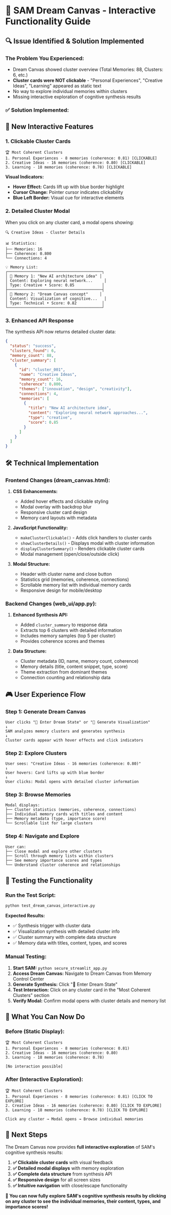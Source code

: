# 🎨 SAM Dream Canvas - Interactive Functionality Guide

## 🔍 **Issue Identified & Solution Implemented**

### **The Problem You Experienced:**
- Dream Canvas showed cluster overview (Total Memories: 88, Clusters: 6, etc.)
- **Cluster cards were NOT clickable** - "Personal Experiences", "Creative Ideas", "Learning" appeared as static text
- No way to explore individual memories within clusters
- Missing interactive exploration of cognitive synthesis results

### **✅ Solution Implemented:**

## 🎯 **New Interactive Features**

### **1. Clickable Cluster Cards**
```
🏆 Most Coherent Clusters
1. Personal Experiences - 8 memories (coherence: 0.81) [CLICKABLE]
2. Creative Ideas - 16 memories (coherence: 0.80) [CLICKABLE]  
3. Learning - 18 memories (coherence: 0.78) [CLICKABLE]
```

**Visual Indicators:**
- **Hover Effect:** Cards lift up with blue border highlight
- **Cursor Change:** Pointer cursor indicates clickability
- **Blue Left Border:** Visual cue for interactive elements

### **2. Detailed Cluster Modal**
When you click on any cluster card, a modal opens showing:

```
🔍 Creative Ideas - Cluster Details

📊 Statistics:
├── Memories: 16
├── Coherence: 0.800
└── Connections: 4

💡 Memory List:
┌─────────────────────────────────────────┐
│ 🧠 Memory 1: "New AI architecture idea" │
│ Content: Exploring neural network...     │
│ Type: Creative • Score: 0.85            │
├─────────────────────────────────────────┤
│ 🧠 Memory 2: "Dream Canvas concept"     │
│ Content: Visualization of cognitive...   │
│ Type: Technical • Score: 0.82           │
└─────────────────────────────────────────┘
```

### **3. Enhanced API Response**
The synthesis API now returns detailed cluster data:

```json
{
  "status": "success",
  "clusters_found": 6,
  "memory_count": 88,
  "cluster_summary": [
    {
      "id": "cluster_001",
      "name": "Creative Ideas",
      "memory_count": 16,
      "coherence": 0.800,
      "themes": ["innovation", "design", "creativity"],
      "connections": 4,
      "memories": [
        {
          "title": "New AI architecture idea",
          "content": "Exploring neural network approaches...",
          "type": "creative",
          "score": 0.85
        }
      ]
    }
  ]
}
```

## 🛠 **Technical Implementation**

### **Frontend Changes (dream_canvas.html):**

1. **CSS Enhancements:**
   - Added hover effects and clickable styling
   - Modal overlay with backdrop blur
   - Responsive cluster card design
   - Memory card layouts with metadata

2. **JavaScript Functionality:**
   - `makeClusterClickable()` - Adds click handlers to cluster cards
   - `showClusterDetails()` - Displays modal with cluster information
   - `displayClusterSummary()` - Renders clickable cluster cards
   - Modal management (open/close/outside click)

3. **Modal Structure:**
   - Header with cluster name and close button
   - Statistics grid (memories, coherence, connections)
   - Scrollable memory list with individual memory cards
   - Responsive design for mobile/desktop

### **Backend Changes (web_ui/app.py):**

1. **Enhanced Synthesis API:**
   - Added `cluster_summary` to response data
   - Extracts top 6 clusters with detailed information
   - Includes memory samples (top 5 per cluster)
   - Provides coherence scores and themes

2. **Data Structure:**
   - Cluster metadata (ID, name, memory count, coherence)
   - Memory details (title, content snippet, type, score)
   - Theme extraction from dominant themes
   - Connection counting and relationship data

## 🎮 **User Experience Flow**

### **Step 1: Generate Dream Canvas**
```
User clicks "🌙 Enter Dream State" or "🎨 Generate Visualization"
↓
SAM analyzes memory clusters and generates synthesis
↓
Cluster cards appear with hover effects and click indicators
```

### **Step 2: Explore Clusters**
```
User sees: "Creative Ideas - 16 memories (coherence: 0.80)"
↓
User hovers: Card lifts up with blue border
↓
User clicks: Modal opens with detailed cluster information
```

### **Step 3: Browse Memories**
```
Modal displays:
├── Cluster statistics (memories, coherence, connections)
├── Individual memory cards with titles and content
├── Memory metadata (type, importance score)
└── Scrollable list for large clusters
```

### **Step 4: Navigate and Explore**
```
User can:
├── Close modal and explore other clusters
├── Scroll through memory lists within clusters
├── See memory importance scores and types
└── Understand cluster coherence and relationships
```

## 🔧 **Testing the Functionality**

### **Run the Test Script:**
```bash
python test_dream_canvas_interactive.py
```

**Expected Results:**
- ✅ Synthesis trigger with cluster data
- ✅ Visualization synthesis with detailed cluster info  
- ✅ Cluster summary with complete data structure
- ✅ Memory data with titles, content, types, and scores

### **Manual Testing:**
1. **Start SAM:** `python secure_streamlit_app.py`
2. **Access Dream Canvas:** Navigate to Dream Canvas from Memory Control Center
3. **Generate Synthesis:** Click "🌙 Enter Dream State"
4. **Test Interaction:** Click on any cluster card in the "Most Coherent Clusters" section
5. **Verify Modal:** Confirm modal opens with cluster details and memory list

## 🎯 **What You Can Now Do**

### **Before (Static Display):**
```
🏆 Most Coherent Clusters
1. Personal Experiences - 8 memories (coherence: 0.81)
2. Creative Ideas - 16 memories (coherence: 0.80)
3. Learning - 18 memories (coherence: 0.78)

[No interaction possible]
```

### **After (Interactive Exploration):**
```
🏆 Most Coherent Clusters
1. Personal Experiences - 8 memories (coherence: 0.81) [CLICK TO EXPLORE]
2. Creative Ideas - 16 memories (coherence: 0.80) [CLICK TO EXPLORE]
3. Learning - 18 memories (coherence: 0.78) [CLICK TO EXPLORE]

Click any cluster → Modal opens → Browse individual memories
```

## 🚀 **Next Steps**

The Dream Canvas now provides **full interactive exploration** of SAM's cognitive synthesis results:

1. **✅ Clickable cluster cards** with visual feedback
2. **✅ Detailed modal displays** with memory exploration
3. **✅ Complete data structure** from synthesis API
4. **✅ Responsive design** for all screen sizes
5. **✅ Intuitive navigation** with close/escape functionality

**🎉 You can now fully explore SAM's cognitive synthesis results by clicking on any cluster to see the individual memories, their content, types, and importance scores!**
